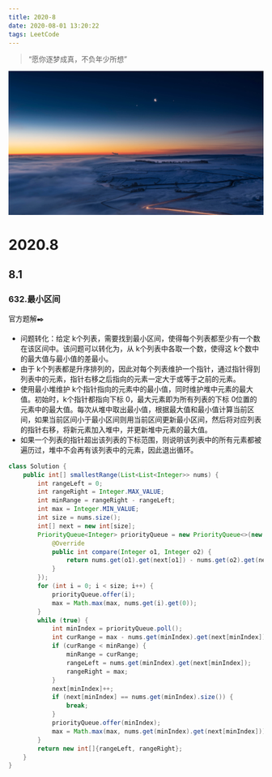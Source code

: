 ```yaml
---
title: 2020-8
date: 2020-08-01 13:20:22
tags: LeetCode
---
```


> “愿你逐梦成真，不负年少所想”

![你好，八月~](2020-8/2020.8.jpg)

<!-- more -->

# 2020.8

## 8.1

### 632.最小区间

官方题解:black_nib:

- 问题转化：给定 k个列表，需要找到最小区间，使得每个列表都至少有一个数在该区间中。该问题可以转化为，从 k个列表中各取一个数，使得这 k个数中的最大值与最小值的差最小。
- 由于 k个列表都是升序排列的，因此对每个列表维护一个指针，通过指针得到列表中的元素，指针右移之后指向的元素一定大于或等于之前的元素。
- 使用最小堆维护 k个指针指向的元素中的最小值，同时维护堆中元素的最大值。初始时，k个指针都指向下标 0，最大元素即为所有列表的下标 0位置的元素中的最大值。每次从堆中取出最小值，根据最大值和最小值计算当前区间，如果当前区间小于最小区间则用当前区间更新最小区间，然后将对应列表的指针右移，将新元素加入堆中，并更新堆中元素的最大值。
- 如果一个列表的指针超出该列表的下标范围，则说明该列表中的所有元素都被遍历过，堆中不会再有该列表中的元素，因此退出循环。

```java
class Solution {
	public int[] smallestRange(List<List<Integer>> nums) {
		int rangeLeft = 0;
		int rangeRight = Integer.MAX_VALUE;
		int minRange = rangeRight - rangeLeft;
		int max = Integer.MIN_VALUE;
		int size = nums.size();
		int[] next = new int[size];
		PriorityQueue<Integer> priorityQueue = new PriorityQueue<>(new Comparator<Integer>() {
			@Override
			public int compare(Integer o1, Integer o2) {
				return nums.get(o1).get(next[o1]) - nums.get(o2).get(next[o2]);
			}
		});
		for (int i = 0; i < size; i++) {
			priorityQueue.offer(i);
			max = Math.max(max, nums.get(i).get(0));
		}
		while (true) {
			int minIndex = priorityQueue.poll();
			int curRange = max - nums.get(minIndex).get(next[minIndex]);
			if (curRange < minRange) {
				minRange = curRange;
				rangeLeft = nums.get(minIndex).get(next[minIndex]);
				rangeRight = max;
			}
			next[minIndex]++;
			if (next[minIndex] == nums.get(minIndex).size()) {
				break;
			}
			priorityQueue.offer(minIndex);
			max = Math.max(max, nums.get(minIndex).get(next[minIndex]));
		}
		return new int[]{rangeLeft, rangeRight};
	}
}
```

